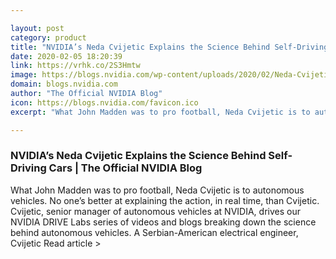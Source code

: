 ```yaml
---

layout: post
category: product
title: "NVIDIA’s Neda Cvijetic Explains the Science Behind Self-Driving Cars"
date: 2020-02-05 18:20:39
link: https://vrhk.co/2S3Hmtw
image: https://blogs.nvidia.com/wp-content/uploads/2020/02/Neda-Cvijetic-500x500.jpg
domain: blogs.nvidia.com
author: "The Official NVIDIA Blog"
icon: https://blogs.nvidia.com/favicon.ico
excerpt: "What John Madden was to pro football, Neda Cvijetic is to autonomous vehicles. No one’s better at explaining the action, in real time, than Cvijetic. Cvijetic, senior manager of autonomous vehicles at NVIDIA, drives our NVIDIA DRIVE Labs series of videos and blogs breaking down the science behind autonomous vehicles. A Serbian-American electrical engineer, Cvijetic Read article &gt;"

---
```


### NVIDIA’s Neda Cvijetic Explains the Science Behind Self-Driving Cars | The Official NVIDIA Blog

What John Madden was to pro football, Neda Cvijetic is to autonomous vehicles. No one’s better at explaining the action, in real time, than Cvijetic. Cvijetic, senior manager of autonomous vehicles at NVIDIA, drives our NVIDIA DRIVE Labs series of videos and blogs breaking down the science behind autonomous vehicles. A Serbian-American electrical engineer, Cvijetic Read article &gt;